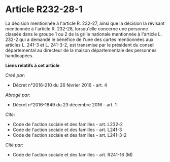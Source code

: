 # Article R232-28-1

La décision mentionnée à l'article R. 232-27, ainsi que la décision la révisant mentionnée à l'article R. 232-28, lorsqu'elle
concerne une personne classée dans le groupe 1 ou 2 de la grille nationale mentionnée à l'article L. 232-2 qui a demandé le
bénéfice de l'une des cartes mentionnées aux articles L. 241-3 et L. 241-3-2, est transmise par le président du conseil
départemental au directeur de la maison départementale des personnes handicapées.

**Liens relatifs à cet article**

_Créé par_:

  - Décret n°2016-210 du 26 février 2016 - art. 4

_Abrogé par_:

  - Décret n°2016-1849 du 23 décembre 2016 - art. 1

_Cite_:

  - Code de l'action sociale et des familles - art. L232-2
  - Code de l'action sociale et des familles - art. L241-3
  - Code de l'action sociale et des familles - art. L241-3-2

_Cité par_:

  - Code de l'action sociale et des familles - art. R241-16 (M)
